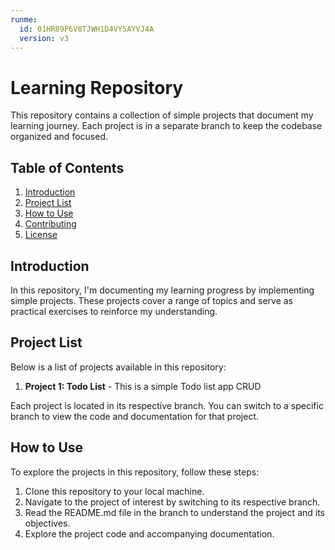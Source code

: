 ```yaml
---
runme:
  id: 01HR89P6V8TJWH1D4VY5AYVJ4A
  version: v3
---
```


# Learning Repository

This repository contains a collection of simple projects that document my learning journey. Each project is in a separate branch to keep the codebase organized and focused.

## Table of Contents

1. [Introduction](#introduction)
2. [Project List](#project-list)
3. [How to Use](#how-to-use)
4. [Contributing](#contributing)
5. [License](#license)

## Introduction

In this repository, I'm documenting my learning progress by implementing simple projects. These projects cover a range of topics and serve as practical exercises to reinforce my understanding.

## Project List

Below is a list of projects available in this repository:

1. **Project 1: Todo List** - This is a simple Todo list app CRUD
   
Each project is located in its respective branch. You can switch to a specific branch to view the code and documentation for that project.

## How to Use

To explore the projects in this repository, follow these steps:

1. Clone this repository to your local machine.
2. Navigate to the project of interest by switching to its respective branch.
3. Read the README.md file in the branch to understand the project and its objectives.
4. Explore the project code and accompanying documentation.
